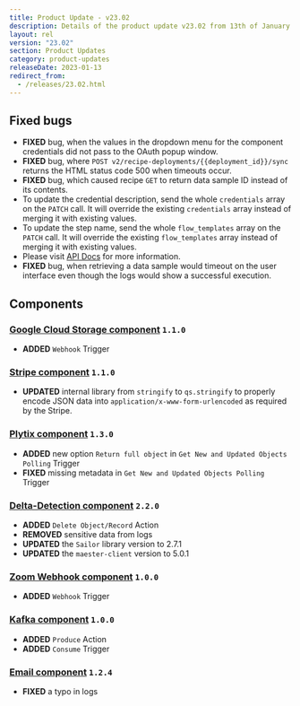 ```yaml
---
title: Product Update - v23.02
description: Details of the product update v23.02 from 13th of January 2023.
layout: rel
version: "23.02"
section: Product Updates
category: product-updates
releaseDate: 2023-01-13
redirect_from:
  - /releases/23.02.html
---
```


## Fixed bugs

*   **FIXED** bug, when the values in the dropdown menu for the component credentials did not pass to the OAuth popup window.
*   **FIXED** bug, where `POST v2/recipe-deployments/{{deployment_id}}/sync` returns the HTML status code 500 when timeouts occur.
*   **FIXED** bug, which caused recipe `GET` to return data sample ID instead of its contents.
  *   To update the credential description, send the whole `credentials` array on the `PATCH` call. It will override the existing `credentials` array instead of merging it with existing values.
  *   To update the step name, send the whole `flow_templates` array on the `PATCH` call. It will override the existing `flow_templates` array instead of merging it with existing values.
  *   Please visit [API Docs]({{site.data.tenant.apiDocsUri}}/v2#/recipes/patch_recipes__recipe_id) for more information.
*   **FIXED** bug, when retrieving a data sample would timeout on the user interface even though the logs would show a successful execution.

## Components

### [Google Cloud Storage component](/components/google-cloud-storage/) `1.1.0`

*   **ADDED**  `Webhook` Trigger

### [Stripe component](/components/stripe/) `1.1.0`

*   **UPDATED**  internal library from `stringify` to `qs.stringify` to properly encode JSON data into `application/x-www-form-urlencoded` as required by the Stripe.

### [Plytix component](/components/plytix/) `1.3.0`

*   **ADDED**  new option `Return full object` in `Get New and Updated Objects Polling` Trigger
*   **FIXED**  missing metadata in `Get New and Updated Objects Polling` Trigger

### [Delta-Detection component](/components/delta-detection/) `2.2.0`

*   **ADDED**  `Delete Object/Record` Action
*   **REMOVED**  sensitive data from logs
*   **UPDATED**  the `Sailor` library version to 2.7.1
*   **UPDATED**  the `maester-client` version to 5.0.1

### [Zoom Webhook component](/components/zoom-webhook/) `1.0.0`

*   **ADDED** `Webhook` Trigger

### [Kafka component](/components/kafka/) `1.0.0`

*   **ADDED** `Produce` Action
*   **ADDED** `Consume` Trigger

### [Email component](/components/email/) `1.2.4`

*   **FIXED** a typo in logs
